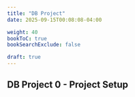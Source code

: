 ```yaml
---
title: "DB Project"
date: 2025-09-15T00:08:08-04:00

weight: 40
bookToC: true
bookSearchExclude: false

draft: true
---
```


## DB Project 0 - Project Setup